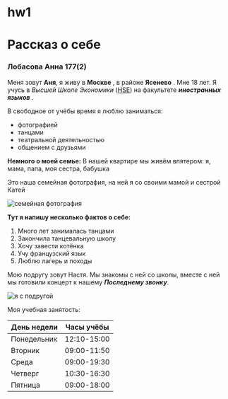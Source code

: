 # hw1
# Рассказ о себе
### Лобасова Анна 177(2)
Меня зовут **Аня**, я живу в **Москве** , в районе **Ясенево** . Мне 18 лет. Я учусь в *Высшей Школе Экономики* ([HSE](https://www.hse.ru/)) на факультете ***иностранных языков*** .

В свободное от учёбы время я люблю заниматься:
+ фотографией
+ танцами
+ театральной деятельностью
+ общением с друзьями

**Немного о моей семье:**
В нашей квартире мы живём впятером: я, мама, папа, моя сестра, бабушка

Это наша семейная фотография, на ней я со своими мамой и сестрой Катей

![семейная фотография](https://pp.userapi.com/c841336/v841336899/629ef/BKvVFToLqlE.jpg)

**Тут я напишу несколько фактов о себе:**
1. Много лет занималась танцами
2. Закончила танцевальную школу 
3. Хочу завести котёнка
4. Учу французский язык
5. Люблю лагерь и походы

Мою подругу зовут Настя. Мы знакомы с ней со школы, вместе с ней мы готовили концерт к нашему ***Последнему звонку***.

![я с подругой](https://pp.userapi.com/c824410/v824410899/987d5/l9lWi..)

Моя учебная занятость:

| День недели | Часы учёбы |
|-------------|-------------
|Понедельник | 12:10-15:00 |
|Вторник | 09:00-11:50 |
|Среда | 09:00-19:30 |
|Четверг | 10:30-16:30 |
|Пятница | 09:00-18:00 |
